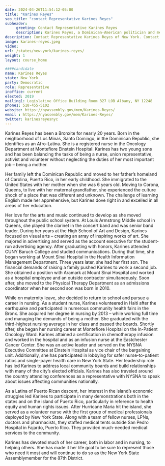 ```yaml
---
date: 2024-04-26T11:54:12-05:00
title: "Karines Reyes"
seo_title: "contact Representative Karines Reyes"
subheader:
     greeting: Contact Representative Karines Reyes
     description: Karines Reyes, a Dominican-American politician and member of the Democratic Party, serves in the New York State Assembly, representing District 87. She assumed office on January 1, 2019.
description: Contact Representative Karines Reyes of New York. Contact information for Karines Reyes includes email address, phone number, and mailing address.
image: karines-reyes.jpeg
video:
url: /states/new-york/karines-reyes/
weight: 1
layout: course_home

####candidate
name: Karines Reyes
state: New York
party: Democratic
role: Representative
inoffice: current
elected: 2019
mailing1: Legislative Office Building Room 327 LOB Albany, NY 12248
phone1: 518-455-5102
website: https://nyassembly.gov/mem/Karines-Reyes/
email : https://nyassembly.gov/mem/Karines-Reyes/
twitter: karinesreyesnyc
---
```


Karines Reyes has been a Bronxite for nearly 20 years. Born in the neighborhood of Los Minas, Santo Domingo, in the Dominican Republic, she identifies as an Afro-Latina. She is a registered nurse in the Oncology Department at Montefiore Einstein Hospital. Karines has two young sons and has been balancing the tasks of being a nurse, union representative, activist and volunteer without neglecting the duties of her most important job – being a mother.

Her family left the Dominican Republic and moved to her father’s homeland of Carolina, Puerto Rico, in her early childhood. She immigrated to the United States with her mother when she was 6 years old. Moving to Corona, Queens, to live with her maternal grandfather, she experienced the culture shock of a place that was different and unknown. The challenge of learning English made her apprehensive, but Karines dove right in and excelled in all areas of her education.

Her love for the arts and music continued to develop as she moved throughout the public school system. At Louis Armstrong Middle school in Queens, she played the clarinet in the concert band and was senior band leader. During her years at the High School of Art and Design, Karines focused on visual arts – creating an array of inspiring works of art. She majored in advertising and served as the account executive for the student-run advertising agency. After graduating with honors, Karines attended CUNY Baruch College and studied communications. During that time, she began working at Mount Sinai Hospital in the Health Information Management Department. Three years later, she had her first son. The financial demands of raising a family pushed Karines to work a second job. She obtained a position with Aramark at Mount Sinai Hospital and worked as a hospital employee and an outside contractor simultaneously. Soon after, she moved to the Physical Therapy Department as an admissions coordinator when her second son was born in 2010.

While on maternity leave, she decided to return to school and pursue a career in nursing. As a student nurse, Karines volunteered in Haiti after the earthquake and participated in numerous community health fairs in the Bronx. She acquired her degree in nursing by 2013 – while working full time and managing the demands of being a mother. She graduated with the third-highest nursing average in her class and passed the boards. Shortly after, she began her nursing career at Montefiore Hospital on the In-Patient Oncology Ward. Karines attained a certification in chemotherapy infusion and worked in the hospital and as an infusion nurse at the Eastchester Cancer Center. She was an active leader and served on the NYSNA Executive Committee at Einstein Hospital as vice chair of the bargaining unit. Additionally, she has participated in lobbying for safer nurse-to-patient ratios and single-payer health care in New York State. Her leadership role has led Karines to address local community boards and build relationships with many of the city’s elected officials. Karines has also traveled around the country attending conferences as a representative with NYSNA to speak about issues affecting communities nationally.

As a Latina of Puerto Rican descent, her interest in the island’s economic struggles led Karines to participate in many demonstrations both in the states and on the island of Puerto Rico, particularly in reference to health equity and human rights issues. After Hurricane Maria hit the island, she served as a volunteer nurse with the first group of medical professionals deployed by New York State. Along with a team of fellow nurses, LPNs, doctors and pharmacists, they staffed medical tents outside San Pedro Hospital in Fajardo, Puerto Rico. They provided much-needed medical services to the community.

Karines has devoted much of her career, both in labor and in nursing, to helping others. She has made it her life goal to be sure to represent those who need it most and will continue to do so as the New York State Assemblymember for the 87th District.
